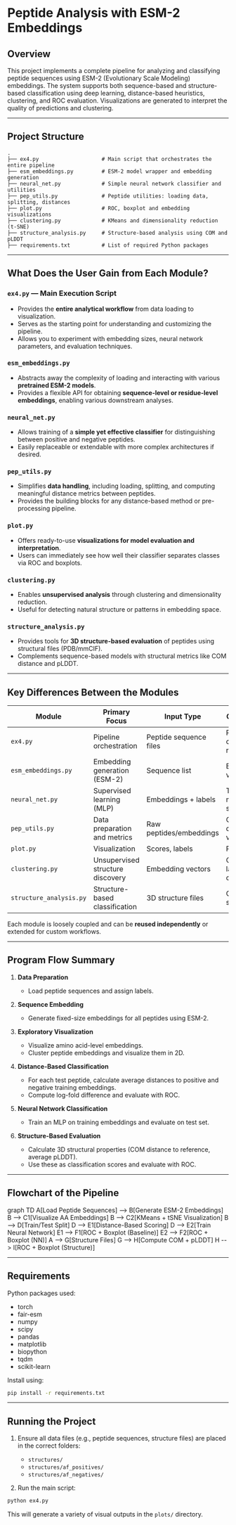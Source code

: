 # Peptide Analysis with ESM-2 Embeddings

## Overview

This project implements a complete pipeline for analyzing and classifying peptide sequences using ESM-2 (Evolutionary Scale Modeling) embeddings. The system supports both sequence-based and structure-based classification using deep learning, distance-based heuristics, clustering, and ROC evaluation. Visualizations are generated to interpret the quality of predictions and clustering.

---

## Project Structure

```
.
├── ex4.py                    # Main script that orchestrates the entire pipeline
├── esm_embeddings.py         # ESM-2 model wrapper and embedding generation
├── neural_net.py             # Simple neural network classifier and utilities
├── pep_utils.py              # Peptide utilities: loading data, splitting, distances
├── plot.py                   # ROC, boxplot and embedding visualizations
├── clustering.py             # KMeans and dimensionality reduction (t-SNE)
├── structure_analysis.py     # Structure-based analysis using COM and pLDDT
├── requirements.txt          # List of required Python packages
```

---

## What Does the User Gain from Each Module?

### `ex4.py` — Main Execution Script

* Provides the **entire analytical workflow** from data loading to visualization.
* Serves as the starting point for understanding and customizing the pipeline.
* Allows you to experiment with embedding sizes, neural network parameters, and evaluation techniques.

### `esm_embeddings.py`

* Abstracts away the complexity of loading and interacting with various **pretrained ESM-2 models**.
* Provides a flexible API for obtaining **sequence-level or residue-level embeddings**, enabling various downstream analyses.

### `neural_net.py`

* Allows training of a **simple yet effective classifier** for distinguishing between positive and negative peptides.
* Easily replaceable or extendable with more complex architectures if desired.

### `pep_utils.py`

* Simplifies **data handling**, including loading, splitting, and computing meaningful distance metrics between peptides.
* Provides the building blocks for any distance-based method or pre-processing pipeline.

### `plot.py`

* Offers ready-to-use **visualizations for model evaluation and interpretation**.
* Users can immediately see how well their classifier separates classes via ROC and boxplots.

### `clustering.py`

* Enables **unsupervised analysis** through clustering and dimensionality reduction.
* Useful for detecting natural structure or patterns in embedding space.

### `structure_analysis.py`

* Provides tools for **3D structure-based evaluation** of peptides using structural files (PDB/mmCIF).
* Complements sequence-based models with structural metrics like COM distance and pLDDT.

---

## Key Differences Between the Modules

| Module                  | Primary Focus                    | Input Type              | Output Type                    |
| ----------------------- | -------------------------------- | ----------------------- | ------------------------------ |
| `ex4.py`                | Pipeline orchestration           | Peptide sequence files  | Plots, classification results  |
| `esm_embeddings.py`     | Embedding generation (ESM-2)     | Sequence list           | Embedding vectors              |
| `neural_net.py`         | Supervised learning (MLP)        | Embeddings + labels     | Trained model, scores          |
| `pep_utils.py`          | Data preparation and metrics     | Raw peptides/embeddings | Clean splits, distance vectors |
| `plot.py`               | Visualization                    | Scores, labels          | PNG images                     |
| `clustering.py`         | Unsupervised structure discovery | Embedding vectors       | Cluster labels, 2D coords      |
| `structure_analysis.py` | Structure-based classification   | 3D structure files      | COM/pLDDT scores, plots        |

Each module is loosely coupled and can be **reused independently** or extended for custom workflows.

---

## Program Flow Summary

1. **Data Preparation**

   * Load peptide sequences and assign labels.

2. **Sequence Embedding**

   * Generate fixed-size embeddings for all peptides using ESM-2.

3. **Exploratory Visualization**

   * Visualize amino acid-level embeddings.
   * Cluster peptide embeddings and visualize them in 2D.

4. **Distance-Based Classification**

   * For each test peptide, calculate average distances to positive and negative training embeddings.
   * Compute log-fold difference and evaluate with ROC.

5. **Neural Network Classification**

   * Train an MLP on training embeddings and evaluate on test set.

6. **Structure-Based Evaluation**

   * Calculate 3D structural properties (COM distance to reference, average pLDDT).
   * Use these as classification scores and evaluate with ROC.

---
## Flowchart of the Pipeline
graph TD
    A[Load Peptide Sequences] --> B[Generate ESM-2 Embeddings]
    B --> C1[Visualize AA Embeddings]
    B --> C2[KMeans + tSNE Visualization]
    B --> D[Train/Test Split]
    D --> E1[Distance-Based Scoring]
    D --> E2[Train Neural Network]
    E1 --> F1[ROC + Boxplot (Baseline)]
    E2 --> F2[ROC + Boxplot (NN)]
    A --> G[Structure Files]
    G --> H[Compute COM + pLDDT]
    H --> I[ROC + Boxplot (Structure)]

---

## Requirements

Python packages used:

* torch
* fair-esm
* numpy
* scipy
* pandas
* matplotlib
* biopython
* tqdm
* scikit-learn

Install using:

```bash
pip install -r requirements.txt
```

---

## Running the Project

1. Ensure all data files (e.g., peptide sequences, structure files) are placed in the correct folders:

   * `structures/`
   * `structures/af_positives/`
   * `structures/af_negatives/`

2. Run the main script:

```bash
python ex4.py
```

This will generate a variety of visual outputs in the `plots/` directory.
